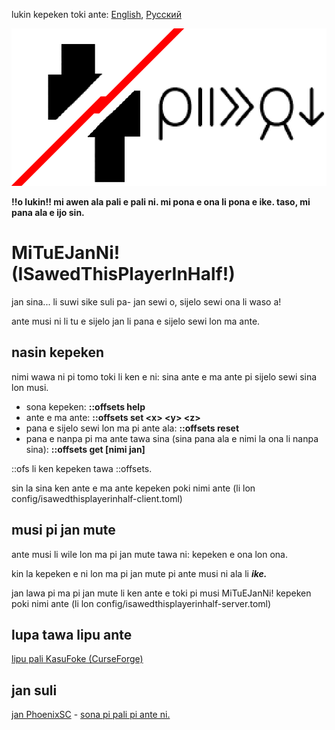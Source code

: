 lukin kepeken toki ante: [English](./README.md "View in English"), [Русский](./README.ru-RU.md "Смотреть на русском")


![mi tu e jan ni](./src/main/resources/modicon.png)

**!!o lukin!! mi awen ala pali e pali ni. 
mi pona e ona li pona e ike. taso,
mi pana ala e ijo sin.**

# MiTuEJanNi! (ISawedThisPlayerInHalf!)
jan sina... li suwi sike suli pa- jan sewi o, sijelo sewi ona li waso a!

ante musi ni li tu e sijelo jan li pana e sijelo sewi lon ma ante.


## nasin kepeken
nimi wawa ni pi tomo toki li ken e ni: sina ante e ma ante pi sijelo sewi sina lon musi.

* sona kepeken: **::offsets help**
* ante e ma ante: **::offsets set \<x> \<y> \<z>**
* pana e sijelo sewi lon ma pi ante ala: **::offsets reset**
* pana e nanpa pi ma ante tawa sina (sina pana ala e nimi la ona li nanpa sina): **::offsets get [nimi jan]**

::ofs li ken kepeken tawa ::offsets.

sin la sina ken ante e ma ante kepeken poki nimi ante (li lon config/isawedthisplayerinhalf-client.toml)


## musi pi jan mute
ante musi li wile lon ma pi jan mute tawa ni: kepeken e ona lon ona.

kin la kepeken e ni lon ma pi jan mute pi ante musi ni ala li **_ike._**

jan lawa pi ma pi jan mute li ken ante e toki pi musi MiTuEJanNi! kepeken poki nimi ante (li lon config/isawedthisplayerinhalf-server.toml)

## lupa tawa lipu ante
[lipu pali KasuFoke (CurseForge)](https://www.curseforge.com/minecraft/mc-mods/i-sawed-this-player-in-half "lipu pali pi ante Mi Tu E Jan Ni! lon lipu KasuFoke (CurseForge)")


## jan suli
[jan PhoenixSC](https://www.youtube.com/c/PhnixhamstaSC "lipu JuTu (YouTube) PhoenixSC") - [sona pi pali pi ante ni.](https://www.youtube.com/watch?v=QS2GsxZ3d1M "I Separated the Player's Body in Half in Minecraft - PhoenixSC")
